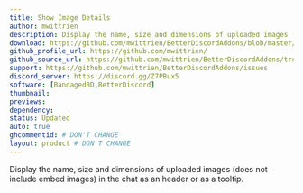 ```yaml
---
title: Show Image Details
author: mwittrien
description: Display the name, size and dimensions of uploaded images (does not include embed images) in the chat as an header or as a tooltip.
download: https://github.com/mwittrien/BetterDiscordAddons/blob/master/Plugins/ShowImageDetails/ShowImageDetails.plugin.js
github_profile_url: https://github.com/mwittrien/
github_source_url: https://github.com/mwittrien/BetterDiscordAddons/tree/master/Plugins/ShowImageDetails
support: https://github.com/mwittrien/BetterDiscordAddons/issues
discord_server: https://discord.gg/Z7PBux5
software: [BandagedBD,BetterDiscord]
thumbnail:
previews:
dependency:
status: Updated
auto: true
ghcommentid: # DON'T CHANGE
layout: product # DON'T CHANGE
---
```

Display the name, size and dimensions of uploaded images (does not include embed images) in the chat as an header or as a tooltip.